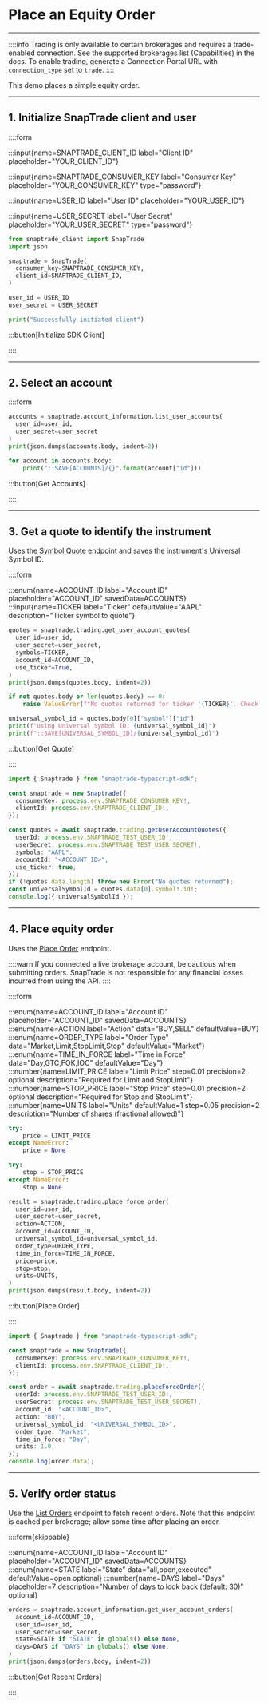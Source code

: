 # Place an Equity Order

---

::::info
Trading is only available to certain brokerages and requires a trade-enabled connection. See the supported brokerages list (Capabilities) in the docs. To enable trading, generate a Connection Portal URL with `connection_type` set to `trade`.
::::

This demo places a simple equity order.

---

## 1. Initialize SnapTrade client and user

::::form

:::input{name=SNAPTRADE_CLIENT_ID label="Client ID" placeholder="YOUR_CLIENT_ID"}

:::input{name=SNAPTRADE_CONSUMER_KEY label="Consumer Key" placeholder="YOUR_CONSUMER_KEY" type="password"}

:::input{name=USER_ID label="User ID" placeholder="YOUR_USER_ID"}

:::input{name=USER_SECRET label="User Secret" placeholder="YOUR_USER_SECRET" type="password"}

```python
from snaptrade_client import SnapTrade
import json

snaptrade = SnapTrade(
  consumer_key=SNAPTRADE_CONSUMER_KEY,
  client_id=SNAPTRADE_CLIENT_ID,
)

user_id = USER_ID
user_secret = USER_SECRET

print("Successfully initiated client")
```

:::button[Initialize SDK Client]

::::

---

## 2. Select an account

::::form

```python
accounts = snaptrade.account_information.list_user_accounts(
  user_id=user_id,
  user_secret=user_secret
)
print(json.dumps(accounts.body, indent=2))

for account in accounts.body:
    print("::SAVE[ACCOUNTS]/{}".format(account["id"]))
```

:::button[Get Accounts]

::::

---

## 3. Get a quote to identify the instrument

Uses the [Symbol Quote](https://docs.snaptrade.com/reference/Trading/Trading_getUserAccountQuotes) endpoint and saves the instrument's Universal Symbol ID.

::::form

:::enum{name=ACCOUNT_ID label="Account ID" placeholder="ACCOUNT_ID" savedData=ACCOUNTS}
:::input{name=TICKER label="Ticker" defaultValue="AAPL" description="Ticker symbol to quote"}

```python
quotes = snaptrade.trading.get_user_account_quotes(
  user_id=user_id,
  user_secret=user_secret,
  symbols=TICKER,
  account_id=ACCOUNT_ID,
  use_ticker=True,
)
print(json.dumps(quotes.body, indent=2))

if not quotes.body or len(quotes.body) == 0:
    raise ValueError(f"No quotes returned for ticker '{TICKER}'. Check the symbol and try again.")

universal_symbol_id = quotes.body[0]["symbol"]["id"]
print(f"Using Universal Symbol ID: {universal_symbol_id}")
print(f"::SAVE[UNIVERSAL_SYMBOL_ID]/{universal_symbol_id}")
```

:::button[Get Quote]

::::

```typescript
import { Snaptrade } from "snaptrade-typescript-sdk";

const snaptrade = new Snaptrade({
  consumerKey: process.env.SNAPTRADE_CONSUMER_KEY!,
  clientId: process.env.SNAPTRADE_CLIENT_ID!,
});

const quotes = await snaptrade.trading.getUserAccountQuotes({
  userId: process.env.SNAPTRADE_TEST_USER_ID!,
  userSecret: process.env.SNAPTRADE_TEST_USER_SECRET!,
  symbols: "AAPL",
  accountId: "<ACCOUNT_ID>",
  use_ticker: true,
});
if (!quotes.data.length) throw new Error("No quotes returned");
const universalSymbolId = quotes.data[0].symbol!.id!;
console.log({ universalSymbolId });
```

---

## 4. Place equity order

Uses the [Place Order](https://docs.snaptrade.com/reference/Trading/Trading_placeForceOrder) endpoint.

::::warn
If you connected a live brokerage account, be cautious when submitting orders. SnapTrade is not responsible for any financial losses incurred from using the API.
::::

::::form

:::enum{name=ACCOUNT_ID label="Account ID" placeholder="ACCOUNT_ID" savedData=ACCOUNTS}
:::enum{name=ACTION label="Action" data="BUY,SELL" defaultValue=BUY}
:::enum{name=ORDER_TYPE label="Order Type" data="Market,Limit,StopLimit,Stop" defaultValue="Market"}
:::enum{name=TIME_IN_FORCE label="Time in Force" data="Day,GTC,FOK,IOC" defaultValue="Day"}
:::number{name=LIMIT_PRICE label="Limit Price" step=0.01 precision=2 optional description="Required for Limit and StopLimit"}
:::number{name=STOP_PRICE label="Stop Price" step=0.01 precision=2 optional description="Required for Stop and StopLimit"}
:::number{name=UNITS label="Units" defaultValue=1 step=0.05 precision=2 description="Number of shares (fractional allowed)"}

```python
try:
    price = LIMIT_PRICE
except NameError:
    price = None

try:
    stop = STOP_PRICE
except NameError:
    stop = None

result = snaptrade.trading.place_force_order(
  user_id=user_id,
  user_secret=user_secret,
  action=ACTION,
  account_id=ACCOUNT_ID,
  universal_symbol_id=universal_symbol_id,
  order_type=ORDER_TYPE,
  time_in_force=TIME_IN_FORCE,
  price=price,
  stop=stop,
  units=UNITS,
)
print(json.dumps(result.body, indent=2))
```

:::button[Place Order]

::::

```typescript
import { Snaptrade } from "snaptrade-typescript-sdk";

const snaptrade = new Snaptrade({
  consumerKey: process.env.SNAPTRADE_CONSUMER_KEY!,
  clientId: process.env.SNAPTRADE_CLIENT_ID!,
});

const order = await snaptrade.trading.placeForceOrder({
  userId: process.env.SNAPTRADE_TEST_USER_ID!,
  userSecret: process.env.SNAPTRADE_TEST_USER_SECRET!,
  account_id: "<ACCOUNT_ID>",
  action: "BUY",
  universal_symbol_id: "<UNIVERSAL_SYMBOL_ID>",
  order_type: "Market",
  time_in_force: "Day",
  units: 1.0,
});
console.log(order.data);
```

---

## 5. Verify order status

Use the [List Orders](https://docs.snaptrade.com/reference/Account%20Information/AccountInformation_getUserAccountOrders) endpoint to fetch recent orders. Note that this endpoint is cached per brokerage; allow some time after placing an order.

::::form{skippable}

:::enum{name=ACCOUNT_ID label="Account ID" placeholder="ACCOUNT_ID" savedData=ACCOUNTS}
:::enum{name=STATE label="State" data="all,open,executed" defaultValue=open optional}
:::number{name=DAYS label="Days" placeholder=7 description="Number of days to look back (default: 30)" optional}

```python
orders = snaptrade.account_information.get_user_account_orders(
  account_id=ACCOUNT_ID,
  user_id=user_id,
  user_secret=user_secret,
  state=STATE if "STATE" in globals() else None,
  days=DAYS if "DAYS" in globals() else None,
)
print(json.dumps(orders.body, indent=2))
```

:::button[Get Recent Orders]

::::
